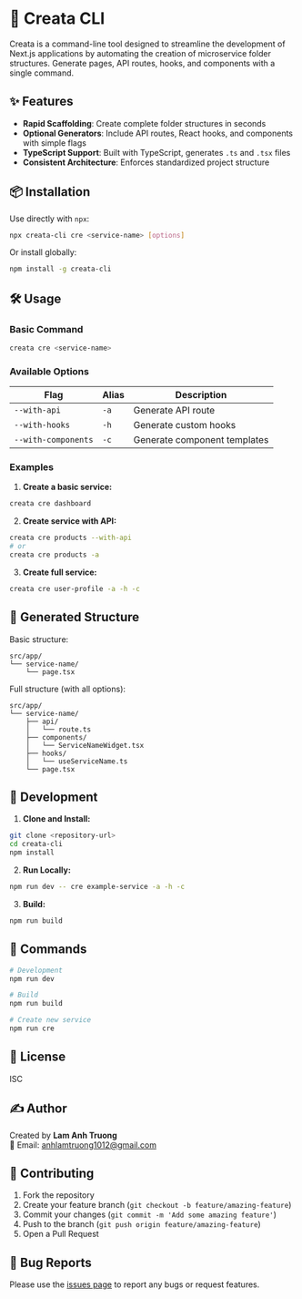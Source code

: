# 🚀 Creata CLI

Creata is a command-line tool designed to streamline the development of Next.js applications by automating the creation of microservice folder structures. Generate pages, API routes, hooks, and components with a single command.

## ✨ Features

- **Rapid Scaffolding**: Create complete folder structures in seconds
- **Optional Generators**: Include API routes, React hooks, and components with simple flags
- **TypeScript Support**: Built with TypeScript, generates `.ts` and `.tsx` files
- **Consistent Architecture**: Enforces standardized project structure

## 📦 Installation

Use directly with `npx`:

```bash
npx creata-cli cre <service-name> [options]
```

Or install globally:

```bash
npm install -g creata-cli
```

## 🛠️ Usage

### Basic Command

```bash
creata cre <service-name>
```

### Available Options

| Flag                | Alias | Description                  |
| ------------------- | ----- | ---------------------------- |
| `--with-api`        | `-a`  | Generate API route           |
| `--with-hooks`      | `-h`  | Generate custom hooks        |
| `--with-components` | `-c`  | Generate component templates |

### Examples

1. **Create a basic service:**

```bash
creata cre dashboard
```

2. **Create service with API:**

```bash
creata cre products --with-api
# or
creata cre products -a
```

3. **Create full service:**

```bash
creata cre user-profile -a -h -c
```

## 📁 Generated Structure

Basic structure:

```
src/app/
└── service-name/
    └── page.tsx
```

Full structure (with all options):

```
src/app/
└── service-name/
    ├── api/
    │   └── route.ts
    ├── components/
    │   └── ServiceNameWidget.tsx
    ├── hooks/
    │   └── useServiceName.ts
    └── page.tsx
```

## 🧪 Development

1. **Clone and Install:**

```bash
git clone <repository-url>
cd creata-cli
npm install
```

2. **Run Locally:**

```bash
npm run dev -- cre example-service -a -h -c
```

3. **Build:**

```bash
npm run build
```

## 🔧 Commands

```bash
# Development
npm run dev

# Build
npm run build

# Create new service
npm run cre
```

## 📝 License

ISC

## ✍️ Author

Created by **Lam Anh Truong**  
📧 Email: anhlamtruong1012@gmail.com

## 🤝 Contributing

1. Fork the repository
2. Create your feature branch (`git checkout -b feature/amazing-feature`)
3. Commit your changes (`git commit -m 'Add some amazing feature'`)
4. Push to the branch (`git push origin feature/amazing-feature`)
5. Open a Pull Request

## 🐛 Bug Reports

Please use the [issues page](https://github.com/anhlamtruong/portfolio-anh/issues) to report any bugs or request features.
